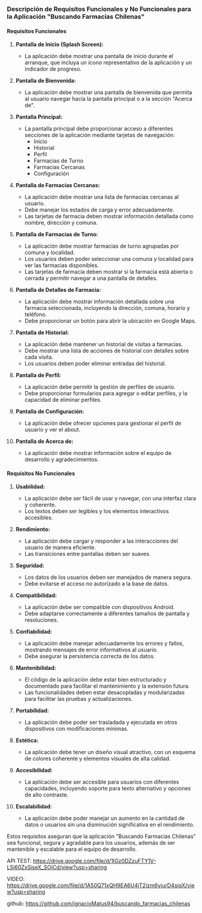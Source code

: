 ### Descripción de Requisitos Funcionales y No Funcionales para la Aplicación "Buscando Farmacias Chilenas"

#### Requisitos Funcionales

1. **Pantalla de Inicio (Splash Screen):**
   - La aplicación debe mostrar una pantalla de inicio durante el arranque, que incluya un ícono representativo de la aplicación y un indicador de progreso.

2. **Pantalla de Bienvenida:**
   - La aplicación debe mostrar una pantalla de bienvenida que permita al usuario navegar hacia la pantalla principal o a la sección "Acerca de".

3. **Pantalla Principal:**
   - La pantalla principal debe proporcionar acceso a diferentes secciones de la aplicación mediante tarjetas de navegación:
     - Inicio
     - Historial
     - Perfil
     - Farmacias de Turno
     - Farmacias Cercanas
     - Configuración

4. **Pantalla de Farmacias Cercanas:**
   - La aplicación debe mostrar una lista de farmacias cercanas al usuario.
   - Debe manejar los estados de carga y error adecuadamente.
   - Las tarjetas de farmacia deben mostrar información detallada como nombre, dirección y comuna.

5. **Pantalla de Farmacias de Turno:**
   - La aplicación debe mostrar farmacias de turno agrupadas por comuna y localidad.
   - Los usuarios deben poder seleccionar una comuna y localidad para ver las farmacias disponibles.
   - Las tarjetas de farmacia deben mostrar si la farmacia está abierta o cerrada y permitir navegar a una pantalla de detalles.

6. **Pantalla de Detalles de Farmacia:**
   - La aplicación debe mostrar información detallada sobre una farmacia seleccionada, incluyendo la dirección, comuna, horario y teléfono.
   - Debe proporcionar un botón para abrir la ubicación en Google Maps.

7. **Pantalla de Historial:**
   - La aplicación debe mantener un historial de visitas a farmacias.
   - Debe mostrar una lista de acciones de historial con detalles sobre cada visita.
   - Los usuarios deben poder eliminar entradas del historial.

8. **Pantalla de Perfil:**
   - La aplicación debe permitir la gestión de perfiles de usuario.
   - Debe proporcionar formularios para agregar o editar perfiles, y la capacidad de eliminar perfiles.

9. **Pantalla de Configuración:**
   - La aplicación debe ofrecer opciones para gestionar el perfil de usuario y ver el about.

10. **Pantalla de Acerca de:**
    - La aplicación debe mostrar información sobre el equipo de desarrollo y agradecimientos.

#### Requisitos No Funcionales

1. **Usabilidad:**
   - La aplicación debe ser fácil de usar y navegar, con una interfaz clara y coherente.
   - Los textos deben ser legibles y los elementos interactivos accesibles.

2. **Rendimiento:**
   - La aplicación debe cargar y responder a las interacciones del usuario de manera eficiente.
   - Las transiciones entre pantallas deben ser suaves.

3. **Seguridad:**
   - Los datos de los usuarios deben ser manejados de manera segura.
   - Debe evitarse el acceso no autorizado a la base de datos.

4. **Compatibilidad:**
   - La aplicación debe ser compatible con dispositivos Android.
   - Debe adaptarse correctamente a diferentes tamaños de pantalla y resoluciones.

5. **Confiabilidad:**
   - La aplicación debe manejar adecuadamente los errores y fallos, mostrando mensajes de error informativos al usuario.
   - Debe asegurar la persistencia correcta de los datos.

6. **Mantenibilidad:**
   - El código de la aplicación debe estar bien estructurado y documentado para facilitar el mantenimiento y la extensión futura.
   - Las funcionalidades deben estar desacopladas y modularizadas para facilitar las pruebas y actualizaciones.

7. **Portabilidad:**
   - La aplicación debe poder ser trasladada y ejecutada en otros dispositivos con modificaciones mínimas.

8. **Estética:**
   - La aplicación debe tener un diseño visual atractivo, con un esquema de colores coherente y elementos visuales de alta calidad.

9. **Accesibilidad:**
   - La aplicación debe ser accesible para usuarios con diferentes capacidades, incluyendo soporte para texto alternativo y opciones de alto contraste.

10. **Escalabilidad:**
    - La aplicación debe poder manejar un aumento en la cantidad de datos o usuarios sin una disminución significativa en el rendimiento.

Estos requisitos aseguran que la aplicación "Buscando Farmacias Chilenas" sea funcional, segura y agradable para los usuarios, además de ser mantenible y escalable para el equipo de desarrollo.


API TEST: https://drive.google.com/file/d/1IGz0DZzuFTY1V-LSj60ZxSiseX_SOjCd/view?usp=sharing

VIDEO: https://drive.google.com/file/d/1A50Q71xQH9EA6U4jT2jzm6yiurD4siqX/view?usp=sharing

github: https://github.com/ignacioMatus94/buscando_farmacias_chilenas
